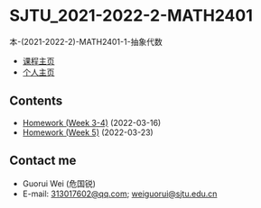 # SJTU_2021-2022-2-MATH2401

本-(2021-2022-2)-MATH2401-1-抽象代数

- [课程主页](https://grwei.github.io/SJTU_2021-2022-2-MATH6008/)
- [个人主页](https://grwei.github.io/)

## Contents

- [Homework (Week 3-4)](https://grwei.github.io/SJTU_2021-2022-2-MATH6008/MATH2401/hw20220316_危国锐_516021910080.pdf) (2022-03-16)
- [Homework (Week 5)](https://grwei.github.io/SJTU_2021-2022-2-MATH6008/MATH2401/hw20220323_危国锐_516021910080.pdf) (2022-03-23)

## Contact me

- Guorui Wei (危国锐)
- E-mail: 313017602@qq.com; weiguorui@sjtu.edu.cn
